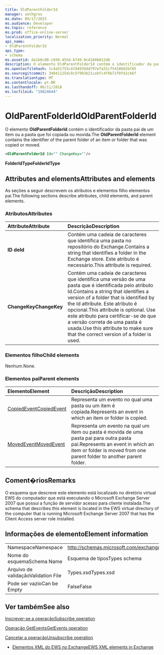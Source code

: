 ```yaml
---
title: OldParentFolderId
manager: sethgros
ms.date: 09/17/2015
ms.audience: Developer
ms.topic: reference
ms.prod: office-online-server
localization_priority: Normal
api_name:
- OldParentFolderId
api_type:
- schema
ms.assetid: da1b8c88-c650-455d-b749-0cd160b012d8
description: O elemento OldParentFolderId contém o identificador da pasta pai de um item ou a pasta que foi copiada ou movida.
ms.openlocfilehash: 1c4a51755c4194939dd797efa31cf5410b02bf85
ms.sourcegitcommit: 34041125dc8c5f993b21cebfc4f8b72f0fd2cb6f
ms.translationtype: MT
ms.contentlocale: pt-BR
ms.lasthandoff: 06/11/2018
ms.locfileid: "19824644"
---
```

# <a name="oldparentfolderid"></a><span data-ttu-id="b4824-103">OldParentFolderId</span><span class="sxs-lookup"><span data-stu-id="b4824-103">OldParentFolderId</span></span>

<span data-ttu-id="b4824-104">O elemento **OldParentFolderId** contém o identificador da pasta pai de um item ou a pasta que foi copiada ou movida.</span><span class="sxs-lookup"><span data-stu-id="b4824-104">The **OldParentFolderId** element contains the identifier of the parent folder of an item or folder that was copied or moved.</span></span> 
  
```xml
<OldParentFolderId Id="" ChangeKey=""/>
```

 <span data-ttu-id="b4824-105">**FolderIdType**</span><span class="sxs-lookup"><span data-stu-id="b4824-105">**FolderIdType**</span></span>
## <a name="attributes-and-elements"></a><span data-ttu-id="b4824-106">Attributes and elements</span><span class="sxs-lookup"><span data-stu-id="b4824-106">Attributes and elements</span></span>

<span data-ttu-id="b4824-107">As seções a seguir descrevem os atributos e elementos filho elementos pai.</span><span class="sxs-lookup"><span data-stu-id="b4824-107">The following sections describe attributes, child elements, and parent elements.</span></span>
  
### <a name="attributes"></a><span data-ttu-id="b4824-108">Atributos</span><span class="sxs-lookup"><span data-stu-id="b4824-108">Attributes</span></span>

|<span data-ttu-id="b4824-109">**Attribute**</span><span class="sxs-lookup"><span data-stu-id="b4824-109">**Attribute**</span></span>|<span data-ttu-id="b4824-110">**Descrição**</span><span class="sxs-lookup"><span data-stu-id="b4824-110">**Description**</span></span>|
|:-----|:-----|
|<span data-ttu-id="b4824-111">**ID de**</span><span class="sxs-lookup"><span data-stu-id="b4824-111">**Id**</span></span> <br/> |<span data-ttu-id="b4824-112">Contém uma cadeia de caracteres que identifica uma pasta no repositório do Exchange.</span><span class="sxs-lookup"><span data-stu-id="b4824-112">Contains a string that identifies a folder in the Exchange store.</span></span> <span data-ttu-id="b4824-113">Este atributo é necessário.</span><span class="sxs-lookup"><span data-stu-id="b4824-113">This attribute is required.</span></span>  <br/> |
|<span data-ttu-id="b4824-114">**ChangeKey**</span><span class="sxs-lookup"><span data-stu-id="b4824-114">**ChangeKey**</span></span> <br/> |<span data-ttu-id="b4824-115">Contém uma cadeia de caracteres que identifica uma versão de uma pasta que é identificada pelo atributo Id.</span><span class="sxs-lookup"><span data-stu-id="b4824-115">Contains a string that identifies a version of a folder that is identified by the Id attribute.</span></span> <span data-ttu-id="b4824-116">Este atributo é opcional.</span><span class="sxs-lookup"><span data-stu-id="b4824-116">This attribute is optional.</span></span> <span data-ttu-id="b4824-117">Use este atributo para certificar-se de que a versão correta de uma pasta é usada.</span><span class="sxs-lookup"><span data-stu-id="b4824-117">Use this attribute to make sure that the correct version of a folder is used.</span></span>  <br/> |
   
### <a name="child-elements"></a><span data-ttu-id="b4824-118">Elementos filho</span><span class="sxs-lookup"><span data-stu-id="b4824-118">Child elements</span></span>

<span data-ttu-id="b4824-119">Nenhum.</span><span class="sxs-lookup"><span data-stu-id="b4824-119">None.</span></span>
  
### <a name="parent-elements"></a><span data-ttu-id="b4824-120">Elementos pai</span><span class="sxs-lookup"><span data-stu-id="b4824-120">Parent elements</span></span>

|<span data-ttu-id="b4824-121">**Elemento**</span><span class="sxs-lookup"><span data-stu-id="b4824-121">**Element**</span></span>|<span data-ttu-id="b4824-122">**Descrição**</span><span class="sxs-lookup"><span data-stu-id="b4824-122">**Description**</span></span>|
|:-----|:-----|
|[<span data-ttu-id="b4824-123">CopiedEvent</span><span class="sxs-lookup"><span data-stu-id="b4824-123">CopiedEvent</span></span>](copiedevent.md) <br/> |<span data-ttu-id="b4824-124">Representa um evento no qual uma pasta ou um item é copiada.</span><span class="sxs-lookup"><span data-stu-id="b4824-124">Represents an event in which an item or folder is copied.</span></span>  <br/> |
|[<span data-ttu-id="b4824-125">MovedEvent</span><span class="sxs-lookup"><span data-stu-id="b4824-125">MovedEvent</span></span>](movedevent.md) <br/> |<span data-ttu-id="b4824-126">Representa um evento na qual um item ou pasta é movida de uma pasta pai para outra pasta pai.</span><span class="sxs-lookup"><span data-stu-id="b4824-126">Represents an event in which an item or folder is moved from one parent folder to another parent folder.</span></span>  <br/> |
   
## <a name="remarks"></a><span data-ttu-id="b4824-127">Coment�rios</span><span class="sxs-lookup"><span data-stu-id="b4824-127">Remarks</span></span>

<span data-ttu-id="b4824-128">O esquema que descreve este elemento está localizado no diretório virtual EWS do computador que está executando o Microsoft Exchange Server 2007 que possui a função de servidor acesso para cliente instalada.</span><span class="sxs-lookup"><span data-stu-id="b4824-128">The schema that describes this element is located in the EWS virtual directory of the computer that is running Microsoft Exchange Server 2007 that has the Client Access server role installed.</span></span>
  
## <a name="element-information"></a><span data-ttu-id="b4824-129">Informações de elemento</span><span class="sxs-lookup"><span data-stu-id="b4824-129">Element information</span></span>

|||
|:-----|:-----|
|<span data-ttu-id="b4824-130">Namespace</span><span class="sxs-lookup"><span data-stu-id="b4824-130">Namespace</span></span>  <br/> |http://schemas.microsoft.com/exchange/services/2006/types  <br/> |
|<span data-ttu-id="b4824-131">Nome do esquema</span><span class="sxs-lookup"><span data-stu-id="b4824-131">Schema Name</span></span>  <br/> |<span data-ttu-id="b4824-132">Esquema de tipos</span><span class="sxs-lookup"><span data-stu-id="b4824-132">Types schema</span></span>  <br/> |
|<span data-ttu-id="b4824-133">Arquivo de validação</span><span class="sxs-lookup"><span data-stu-id="b4824-133">Validation File</span></span>  <br/> |<span data-ttu-id="b4824-134">Types.xsd</span><span class="sxs-lookup"><span data-stu-id="b4824-134">Types.xsd</span></span>  <br/> |
|<span data-ttu-id="b4824-135">Pode ser vazio</span><span class="sxs-lookup"><span data-stu-id="b4824-135">Can be Empty</span></span>  <br/> |<span data-ttu-id="b4824-136">False</span><span class="sxs-lookup"><span data-stu-id="b4824-136">False</span></span>  <br/> |
   
## <a name="see-also"></a><span data-ttu-id="b4824-137">Ver também</span><span class="sxs-lookup"><span data-stu-id="b4824-137">See also</span></span>



[<span data-ttu-id="b4824-138">Inscrever-se a operação</span><span class="sxs-lookup"><span data-stu-id="b4824-138">Subscribe operation</span></span>](subscribe-operation.md)
  
[<span data-ttu-id="b4824-139">Operação GetEvents</span><span class="sxs-lookup"><span data-stu-id="b4824-139">GetEvents operation</span></span>](getevents-operation.md)
  
[<span data-ttu-id="b4824-140">Cancelar a operação</span><span class="sxs-lookup"><span data-stu-id="b4824-140">Unsubscribe operation</span></span>](unsubscribe-operation.md)


- [<span data-ttu-id="b4824-141">Elementos XML do EWS no Exchange</span><span class="sxs-lookup"><span data-stu-id="b4824-141">EWS XML elements in Exchange</span></span>](ews-xml-elements-in-exchange.md)

